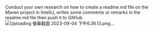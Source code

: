 Conduct your own research on how to create a readme.md file on the Maven project in IntelliJ, writes some comments
or remarks in the readme.md file then push it to GitHub.
![Uploading 螢幕截圖 2023-09-04 下午6.36.13.png…]()
